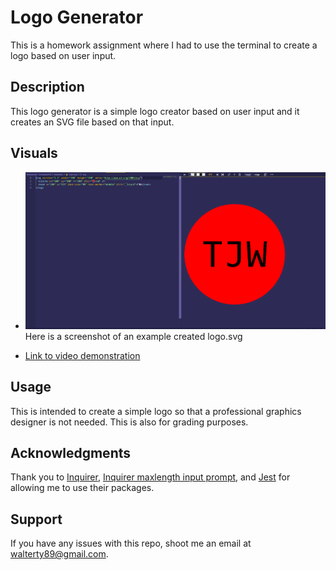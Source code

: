 # Logo Generator
This is a homework assignment where I had to use the terminal to create a logo based on user input.

## Description
This logo generator is a simple logo creator based on user input and it creates an SVG file based on that input. 

## Visuals 
* ![Here is a screenshot](./lib/images/screenshot.png) Here is a screenshot of an example created logo.svg

* [Link to video demonstration]()

## Usage
This is intended to create a simple logo so that a professional graphics designer is not needed. This is also for grading purposes.

## Acknowledgments
Thank you to [Inquirer](https://www.npmjs.com/package/inquirer), [Inquirer maxlength input prompt](https://www.npmjs.com/package/inquirer-maxlength-input-prompt), and [Jest](https://www.npmjs.com/package/jest) for allowing me to use their packages.

## Support
If you have any issues with this repo, shoot me an email at walterty89@gmail.com.